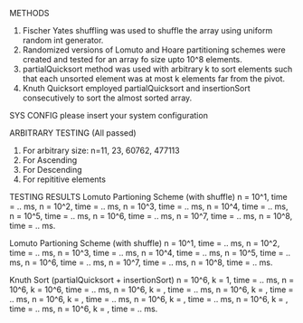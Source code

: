 METHODS
1. Fischer Yates shuffling was used to shuffle the array using uniform random int generator.
2. Randomized versions of Lomuto and Hoare partitioning schemes were created and tested for an array fo size upto 10^8 elements.
3. partialQuicksort method was used with arbitrary k to sort elements such that each unsorted element was at most k elements far from the pivot.
4. Knuth Quicksort employed partialQuicksort and insertionSort consecutively to sort the almost sorted array. 

SYS CONFIG
please insert your system configuration

ARBITRARY TESTING (All passed)
1. For arbitrary size: n=11, 23, 60762, 477113
2. For Ascending 
3. For Descending
4. For repititive elements

TESTING RESULTS
Lomuto Partioning Scheme (with shuffle)
n = 10^1, time = .. ms,
n = 10^2, time = .. ms,
n = 10^3, time = .. ms,
n = 10^4, time = .. ms,
n = 10^5, time = .. ms,
n = 10^6, time = .. ms,
n = 10^7, time = .. ms,
n = 10^8, time = .. ms.

Lomuto Partioning Scheme (with shuffle)
n = 10^1, time = .. ms,
n = 10^2, time = .. ms,
n = 10^3, time = .. ms,
n = 10^4, time = .. ms,
n = 10^5, time = .. ms,
n = 10^6, time = .. ms,
n = 10^7, time = .. ms,
n = 10^8, time = .. ms.

Knuth Sort (partialQuicksort + insertionSort)
n = 10^6, k = 1, time = .. ms,
n = 10^6, k = 10^6, time = .. ms,
n = 10^6, k = , time = .. ms,
n = 10^6, k = , time = .. ms,
n = 10^6, k = , time = .. ms,
n = 10^6, k = , time = .. ms,
n = 10^6, k = , time = .. ms,
n = 10^6, k = , time = .. ms.

